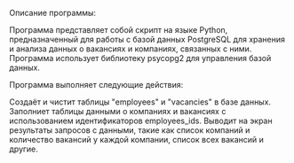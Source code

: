 Описание программы:

Программа представляет собой скрипт на языке Python, предназначенный для работы с базой данных PostgreSQL для хранения и
анализа данных о вакансиях и компаниях, связанных с ними. Программа использует библиотеку psycopg2 для управления базой
данных.

Программа выполняет следующие действия:

Создаёт и чистит таблицы "employees" и "vacancies" в базе данных. Заполниет таблицы данными о компаниях и вакансиях с
использованием идентификаторов employees_ids. Выводит на экран результаты запросов с данными, такие как список компаний
и количество вакансий у каждой компании, список всех вакансий и другие.